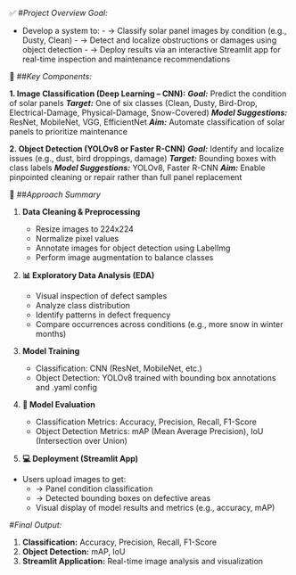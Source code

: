 ✅ #*Project Overview Goal:*
- Develop a system to:
      - → Classify solar panel images by condition (e.g., Dusty, Clean)
      - → Detect and localize obstructions or damages using object detection
      - → Deploy results via an interactive Streamlit app for real-time inspection and maintenance recommendations

🔧 ##*Key Components:*

**1. Image Classification (Deep Learning – CNN):**
   ***Goal:*** Predict the condition of solar panels
   ***Target:*** One of six classes (Clean, Dusty, Bird-Drop, Electrical-Damage, Physical-Damage, Snow-Covered)
   ***Model Suggestions:*** ResNet, MobileNet, VGG, EfficientNet
   ***Aim:*** Automate classification of solar panels to prioritize maintenance

**2. Object Detection (YOLOv8 or Faster R-CNN)**
   ***Goal:*** Identify and localize issues (e.g., dust, bird droppings, damage)
   ***Target:*** Bounding boxes with class labels
   ***Model Suggestions:*** YOLOv8, Faster R-CNN
   ***Aim:*** Enable pinpointed cleaning or repair rather than full panel replacement

🚀 ##*Approach Summary*

1. **Data Cleaning & Preprocessing**
   * Resize images to 224x224
   * Normalize pixel values
   * Annotate images for object detection using LabelImg
   * Perform image augmentation to balance classes

2. **📊 Exploratory Data Analysis (EDA)**
   * Visual inspection of defect samples
   * Analyze class distribution
   * Identify patterns in defect frequency
   * Compare occurrences across conditions (e.g., more snow in winter months)

3. **Model Training**
   * Classification: CNN (ResNet, MobileNet, etc.)
   * Object Detection: YOLOv8 trained with bounding box annotations and .yaml config

4. **🧪 Model Evaluation**
   * Classification Metrics: Accuracy, Precision, Recall, F1-Score
   * Object Detection Metrics: mAP (Mean Average Precision), IoU (Intersection over Union)

5. **💻 Deployment (Streamlit App)**
-  Users upload images to get:
   - → Panel condition classification
   - → Detected bounding boxes on defective areas
   - Visual display of model results and metrics (e.g., accuracy, mAP)

#*Final Output:*
1. **Classification:** Accuracy, Precision, Recall, F1-Score
2. **Object Detection:** mAP, IoU
3. **Streamlit Application:** Real-time image analysis and visualization
